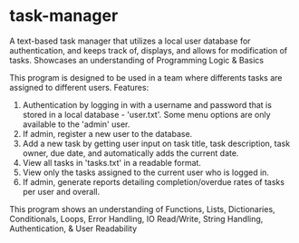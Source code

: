 # task-manager
A text-based task manager that utilizes a local user database for authentication, and keeps track of, displays, and allows for modification of tasks. Showcases an understanding of Programming Logic &amp; Basics

This program is designed to be used in a team where differents tasks are assigned to different users.
Features:
  1. Authentication by logging in with a username and password that is stored in a local database - 'user.txt'. Some menu options are only available to the 'admin' user.
  2. If admin, register a new user to the database.
  3. Add a new task by getting user input on task title, task description, task owner, due date, and automatically adds the current date.
  4. View all tasks in 'tasks.txt' in a readable format.
  5. View only the tasks assigned to the current user who is logged in.
  6. If admin, generate reports detailing completion/overdue rates of tasks per user and overall.
  
This program shows an understanding of Functions, Lists, Dictionaries, Conditionals, Loops, Error Handling, IO Read/Write, String Handling, Authentication, & User Readability
